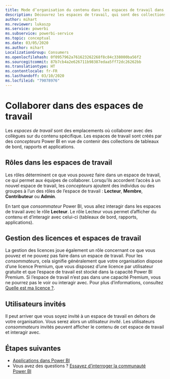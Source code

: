 ```yaml
---
title: Mode d’organisation du contenu dans les espaces de travail dans Power BI
description: Découvrez les espaces de travail, qui sont des collections de tableaux de bord et de rapports créés pour fournir des métriques clés sur votre organisation.
author: mihart
ms.reviewer: lukaszp
ms.service: powerbi
ms.subservice: powerbi-service
ms.topic: conceptual
ms.date: 03/05/2020
ms.author: mihart
LocalizationGroup: Consumers
ms.openlocfilehash: 0f0957962a761623262268f8c84c338000ba56f2
ms.sourcegitcommit: 87b7cb4a2e626711b98387edaa5ff72dc26262bb
ms.translationtype: HT
ms.contentlocale: fr-FR
ms.lasthandoff: 03/10/2020
ms.locfileid: "79078976"
---
```

# <a name="collaborate-in-workspaces"></a>Collaborer dans des espaces de travail

 Les *espaces de travail* sont des emplacements où collaborer avec des collègues sur du contenu spécifique. Les espaces de travail sont créés par des *concepteurs* Power BI en vue de contenir des collections de tableaux de bord, rapports et applications. 


<art showing different wss>

## <a name="roles-in-the-workspaces"></a>Rôles dans les espaces de travail

Les rôles déterminent ce que vous pouvez faire dans un espace de travail, ce qui permet aux équipes de collaborer.  Lorsqu’ils accordent l’accès à un nouvel espace de travail, les *concepteurs* ajoutent des individus ou des groupes à l’un des rôles de l’espace de travail : **Lecteur**, **Membre**, **Contributeur** ou **Admin**. 

En tant que *consommateur* Power BI, vous allez interagir dans les espaces de travail avec le rôle **Lecteur**. Le rôle Lecteur vous permet d’afficher du contenu et d’interagir avec celui-ci (tableaux de bord, rapports, applications). <!--For a detailed list of what you can do as a *consumer* with the Viewer role, see [Viewer role in an organization with Premium](end-user-license.md#viewer-role-in-an-organization-with-a-premium-license).-->

## <a name="licensing-and-workspaces"></a>Gestion des licences et espaces de travail
La gestion des licences joue également un rôle concernant ce que vous pouvez et ne pouvez pas faire dans un espace de travail. Pour les *consommateurs*, cela signifie généralement que votre organisation dispose d’une licence Premium, que vous disposez d’une licence par utilisateur gratuite et que l’espace de travail est stocké dans la capacité Power BI Premium.  Si l’espace de travail n’est pas dans une capacité Premium, vous ne pourrez pas le voir ou interagir avec. Pour plus d’informations, consultez [Quelle est ma licence ?](end-user-license.md).

## <a name="guest-users"></a>Utilisateurs invités
Il peut arriver que vous soyez invité à un espace de travail en dehors de votre organisation. Vous serez alors un utilisateur *invité*. Les utilisateurs *consommateurs* invités peuvent afficher le contenu de cet espace de travail et interagir avec. 





## <a name="next-steps"></a>Étapes suivantes
* [Applications dans Power BI](end-user-apps.md)    
* Vous avez des questions ? [Essayez d’interroger la communauté Power BI](https://community.powerbi.com/)
